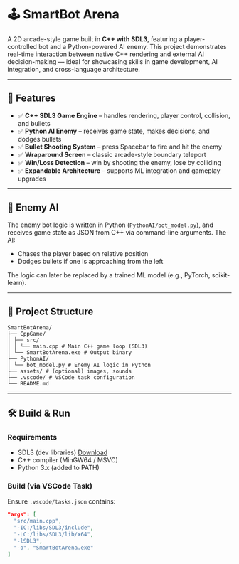 # 🕹️ SmartBot Arena

A 2D arcade-style game built in **C++ with SDL3**, featuring a player-controlled bot and a Python-powered AI enemy. This project demonstrates real-time interaction between native C++ rendering and external AI decision-making — ideal for showcasing skills in game development, AI integration, and cross-language architecture.

---

## 🎯 Features

- ✅ **C++ SDL3 Game Engine** – handles rendering, player control, collision, and bullets
- ✅ **Python AI Enemy** – receives game state, makes decisions, and dodges bullets
- ✅ **Bullet Shooting System** – press Spacebar to fire and hit the enemy
- ✅ **Wraparound Screen** – classic arcade-style boundary teleport
- ✅ **Win/Loss Detection** – win by shooting the enemy, lose by colliding
- ✅ **Expandable Architecture** – supports ML integration and gameplay upgrades

---

## 🤖 Enemy AI

The enemy bot logic is written in Python (`PythonAI/bot_model.py`), and receives game state as JSON from C++ via command-line arguments. The AI:
- Chases the player based on relative position
- Dodges bullets if one is approaching from the left

The logic can later be replaced by a trained ML model (e.g., PyTorch, scikit-learn).

---

## 📁 Project Structure
```text
SmartBotArena/
├── CppGame/
│ ├── src/
│ │ └── main.cpp # Main C++ game loop (SDL3)
│ └── SmartBotArena.exe # Output binary
├── PythonAI/
│ └── bot_model.py # Enemy AI logic in Python
├── assets/ # (optional) images, sounds
├── .vscode/ # VSCode task configuration
└── README.md
```

---

## 🛠️ Build & Run

### Requirements
- SDL3 (dev libraries) [Download](https://github.com/libsdl-org/SDL/releases)
- C++ compiler (MinGW64 / MSVC)
- Python 3.x (added to PATH)

### Build (via VSCode Task)

Ensure `.vscode/tasks.json` contains:

```json
"args": [
  "src/main.cpp",
  "-IC:/libs/SDL3/include",
  "-LC:/libs/SDL3/lib/x64",
  "-lSDL3",
  "-o", "SmartBotArena.exe"
]
```
